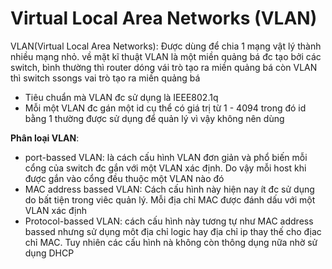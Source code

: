 # Virtual Local Area Networks (VLAN)
  VLAN(Virtual Local Area Networks): Được dùng để chia 1 mạng vật lý thành nhiều mạng nhỏ. về mặt kĩ thuật VLAN là một miền quảng bá đc tạo bởi các switch, bình thường thì router dóng vái trò tạo ra miền quảng bá còn VLAN thì switch ssongs vai trò tạo ra miền quảng bá 
  - Tiêu chuẩn mà VLAN đc sử dụng là IEEE802.1q
  - Mỗi một VLAN đc gán một id cụ thể có giá trị từ 1 - 4094 trong đó id bằng 1 thường được sử dụng để quản lý vì vậy không nên dùng
  
  **Phân loại VLAN**: 
   - port-bassed VLAN: là cách cấu hình VLAN đơn giản và phổ biến mỗi cổng của switch đc gắn với một VLAN xác định. Do vậy mỗi host khi được gắn vào cổng đều thuộc một VLAN nào đó 
   - MAC address bassed VLAN: Cách cấu hình này hiện nay ít đc sử dụng do bất tiện trong viêc quản lý. Mỗi địa chỉ MAC được đánh dấu với một VLAN xác định
   - Protocol-bassed VLAN: cách cấu hình này tương tự như MAC address bassed nhưng sử dụng môt địa chỉ logic hay địa chỉ ip thay thế cho địac chỉ MAC. Tuy nhiên các cấu hình nà không còn thông dụng nữa nhờ sử dụng DHCP
   

